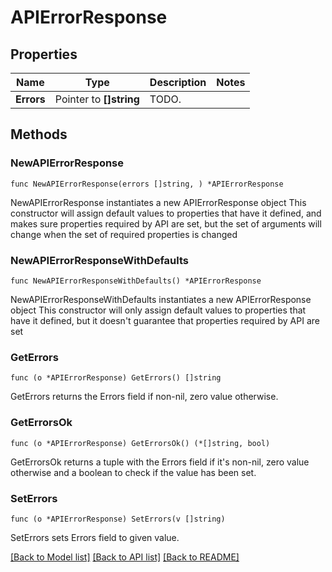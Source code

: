 # APIErrorResponse

## Properties

Name | Type | Description | Notes
------------ | ------------- | ------------- | -------------
**Errors** | Pointer to **[]string** | TODO. | 

## Methods

### NewAPIErrorResponse

`func NewAPIErrorResponse(errors []string, ) *APIErrorResponse`

NewAPIErrorResponse instantiates a new APIErrorResponse object
This constructor will assign default values to properties that have it defined,
and makes sure properties required by API are set, but the set of arguments
will change when the set of required properties is changed

### NewAPIErrorResponseWithDefaults

`func NewAPIErrorResponseWithDefaults() *APIErrorResponse`

NewAPIErrorResponseWithDefaults instantiates a new APIErrorResponse object
This constructor will only assign default values to properties that have it defined,
but it doesn't guarantee that properties required by API are set

### GetErrors

`func (o *APIErrorResponse) GetErrors() []string`

GetErrors returns the Errors field if non-nil, zero value otherwise.

### GetErrorsOk

`func (o *APIErrorResponse) GetErrorsOk() (*[]string, bool)`

GetErrorsOk returns a tuple with the Errors field if it's non-nil, zero value otherwise
and a boolean to check if the value has been set.

### SetErrors

`func (o *APIErrorResponse) SetErrors(v []string)`

SetErrors sets Errors field to given value.



[[Back to Model list]](../README.md#documentation-for-models) [[Back to API list]](../README.md#documentation-for-api-endpoints) [[Back to README]](../README.md)


